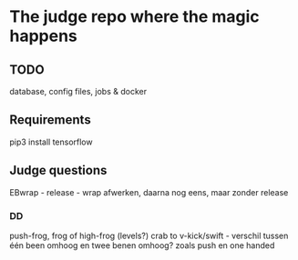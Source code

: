 # The judge repo where the magic happens

## TODO

database, config files, jobs & docker

## Requirements

pip3 install tensorflow

## Judge questions

EBwrap - release - wrap afwerken, daarna nog eens, maar zonder release

### DD

push-frog, frog of high-frog (levels?)
crab to v-kick/swift - verschil tussen één been omhoog en twee benen omhoog? zoals push en one handed
